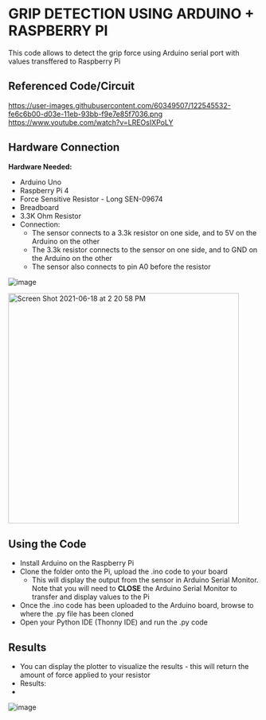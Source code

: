 # GRIP DETECTION USING ARDUINO + RASPBERRY PI
This code allows to detect the grip force using Arduino serial port with values transffered to Raspberry Pi

## Referenced Code/Circuit
https://user-images.githubusercontent.com/60349507/122545532-fe6c6b00-d03e-11eb-93bb-f9e7e85f7036.png
https://www.youtube.com/watch?v=LREOsIXPoLY

## Hardware Connection
**Hardware Needed:**
- Arduino Uno
- Raspberry Pi 4
- Force Sensitive Resistor - Long SEN-09674
- Breadboard
- 3.3K Ohm Resistor
- Connection:
  - The sensor connects to a 3.3k resistor on one side, and to 5V on the Arduino on the other
  - The 3.3k resistor connects to the sensor on one side, and to GND on the Arduino on the other
  - The sensor also connects to pin A0 before the resistor

![image](https://user-images.githubusercontent.com/60349507/122548295-375a0f00-d042-11eb-83b3-bf99561bd5b6.png)

<img width="463" alt="Screen Shot 2021-06-18 at 2 20 58 PM" src="https://user-images.githubusercontent.com/60349507/122547035-a9315900-d040-11eb-941c-bf5d9f12bc8f.png">

## Using the Code
- Install Arduino on the Raspberry Pi 
- Clone the folder onto the Pi, upload the .ino code to your board
  - This will display the output from the sensor in Arduino Serial Monitor. Note that you will need to **CLOSE** the Arduino Serial Monitor to transfer and display values to the Pi
- Once the .ino code has been uploaded to the Arduino board, browse to where the .py file has been cloned
- Open your Python IDE (Thonny IDE) and run the .py code 

## Results
- You can display the plotter to visualize the results - this will return the amount of force applied to your resistor
- Results:
-
![image](https://user-images.githubusercontent.com/60349507/122546810-63749080-d040-11eb-86d2-52e82e558a97.png)

